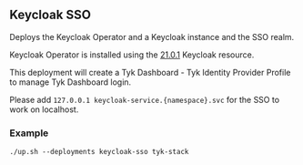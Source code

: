 ## Keycloak SSO
Deploys the Keycloak Operator and a Keycloak instance and the SSO realm.

Keycloak Operator is installed using the
[21.0.1](https://raw.githubusercontent.com/keycloak/keycloak-k8s-resources/21.0.1/kubernetes)
Keycloak resource.

This deployment will create a Tyk Dashboard - Tyk Identity Provider Profile to
manage Tyk Dashboard login.

Please add `127.0.0.1 keycloak-service.{namespace}.svc` for the SSO to work on
localhost.

### Example
```
./up.sh --deployments keycloak-sso tyk-stack
```
